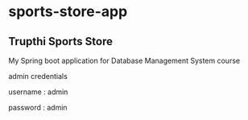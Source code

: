 # sports-store-app
## Trupthi Sports Store

My  Spring boot application for Database Management System course

admin credentials

username : admin

password : admin



